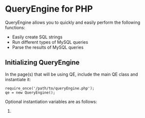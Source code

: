 # QueryEngine for PHP #

QueryEngine allows you to quickly and easily perform the following functions:

* Easily create SQL strings
* Run different types of MySQL queries
* Parse the results of MySQL queries

## Initializing QueryEngine ##

In the page(s) that will be using QE, include the main QE class and instantiate it:

    require_once('/path/to/queryEngine.php');
    qe = new QueryEngine();

Optional instantiation variables are as follows:

1.
